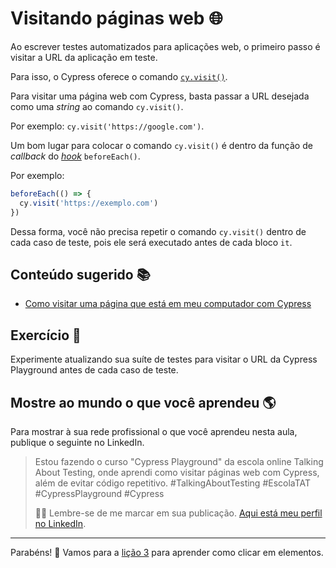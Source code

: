 # Visitando páginas web 🌐

Ao escrever testes automatizados para aplicações web, o primeiro passo é visitar a URL da aplicação em teste.

Para isso, o Cypress oferece o comando [`cy.visit()`](https://on.cypress.io/visit).

Para visitar uma página web com Cypress, basta passar a URL desejada como uma _string_ ao comando `cy.visit()`.

Por exemplo: `cy.visit('https://google.com')`.

Um bom lugar para colocar o comando `cy.visit()` é dentro da função de _callback_ do [_hook_](https://docs.cypress.io/guides/core-concepts/writing-and-organizing-tests#Hooks) `beforeEach()`.

Por exemplo:

```js
beforeEach(() => {
  cy.visit('https://exemplo.com')
})

```

Dessa forma, você não precisa repetir o comando `cy.visit()` dentro de cada caso de teste, pois ele será executado antes de cada bloco `it`.

## Conteúdo sugerido 📚

- [Como visitar uma página que está em meu computador com Cypress](https://talkingabouttesting.com/2021/02/11/como-visitar-uma-pagina-que-esta-em-meu-computador-com-cypress/)

## Exercício 🎯

Experimente atualizando sua suíte de testes para visitar o URL da Cypress Playground antes de cada caso de teste.

## Mostre ao mundo o que você aprendeu 🌎

Para mostrar à sua rede profissional o que você aprendeu nesta aula, publique o seguinte no LinkedIn.

> Estou fazendo o curso "Cypress Playground" da escola online Talking About Testing, onde aprendi como visitar páginas web com Cypress, além de evitar código repetitivo. #TalkingAboutTesting #EscolaTAT #CypressPlayground #Cypress
>
> 👨‍🏫 Lembre-se de me marcar em sua publicação. [Aqui está meu perfil no LinkedIn](https://www.linkedin.com/in/walmyr-lima-e-silva-filho).

___

Parabéns! 🎉 Vamos para a [lição 3](./03.md) para aprender como clicar em elementos.
